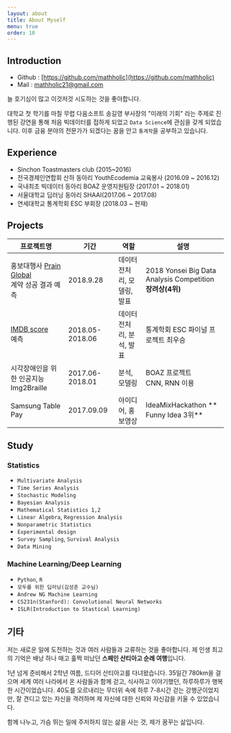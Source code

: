 ```yaml
---
layout: about
title: About Myself
menu: true
order: 10
---
```


## Introduction
- Github : [https://github.com/mathholic](https://github.com/mathholic)
- Mail : mathholic21@gmail.com


늘 호기심이 많고 이것저것 시도하는 것을 좋아합니다.

대학교 첫 학기를 마칠 무렵 다음소프트 송길영 부사장의 "미래의 기회" 라는 주제로 진행된 강연을 통해 처음 빅데이터를 접하게 되었고 ```Data Science```에 관심을 갖게 되었습니다. 이후 금융 분야의 전문가가 되겠다는 꿈을 안고 ```통계학```을 공부하고 있습니다.

## Experience
* Sinchon Toastmasters club (2015~2016)
* 전국경제인연합회 산하 동아리 YouthEcodemia 교육봉사 (2016.09 ~ 2016.12)
* 국내최초 빅데이터 동아리 BOAZ 운영지원팀장
  (2017.01 ~ 2018.01)
* 서울대학교 딥러닝 동아리 SHAAI(2017.06 ~ 2017.08)
* 연세대학교 통계학회 ESC 부회장 (2018.03 ~ 현재)

## Projects

| 프로젝트명 	| 기간 	|  역할 	| 설명 	|
|-----------------------------------------|-------------|----------------------------|---------------------------------------------------	|
| 홍보대행사 [Prain Global](http://www.prain.com/)<br>계약 성공 결과 예측| 2018.9.28 | 데이터 전처리, 모델링, 발표| 2018 Yonsei Big Data Analysis Competition<br>**장려상(4위)**
| [IMDB score](https://www.imdb.com/)<br> 예측| 2018.05-2018.06 	|  데이터 전처리, 분석, 발표	| 통계학회 ESC 파이널 프로젝트 최우승 	|
| 시각장애인을 위한 인공지능 Img2Braille 	| 2017.06-2018.01 	| 분석, 모델링 	| BOAZ 프로젝트<br>CNN, RNN 이용	|
|Samsung Table Pay | 2017.09.09 	| 아이디어, 홍보영상 	| IdeaMixHackathon	** Funny Idea 3위**|


## Study
### Statistics
* ```Multivariate Analysis```
* ```Time Series Analysis```
* ```Stochastic Modeling```
* ```Bayesian Analysis```
* ```Mathematical Statistics 1,2```
*  ```Linear Algebra```, ```Regression Analysis```
* ```Nonparametric Statistics```
*  ```Experimental design```
* ```Survey Sampling```, ```Survival Analysis```
* ```Data Mining```

### Machine Learning/Deep Learning
* ```Python```, ```R```
* ```모두를 위한 딥러닝(김성훈 교수님)```
* ```Andrew NG Machine Learning ```
* ```CS231n(Stanford): Convolutional Neural Networks```
* ```ISLR(Introduction to Stastical Learning)```

## 기타

저는 새로운 일에 도전하는 것과 여러 사람들과 교류하는 것을 좋아합니다. 제 인생 최고의 기억은 배낭 하나 매고 훌쩍 떠났던 **스페인 산티아고 순례 여행**입니다.

1년 넘게 준비해서 2학년 여름, 드디어 산티아고를 다녀왔습니다. 35일간 780km을 걸으며 세계 여러 나라에서 온 사람들과 함께 걷고, 식사하고 이야기했던, 하루하루가 행복한 시간이었습니다. 40도를 오르내리는 무더위 속에 하루 7-8시간 걷는 강행군이었지만, 잘 견디고 있는 자신을 격려하며 제 자신에 대한 신뢰와 자신감을 키울 수 있었습니다.

함께 나누고, 가슴 뛰는 일에 주저하지 않는 삶을 사는 것, 제가 꿈꾸는 삶입니다.